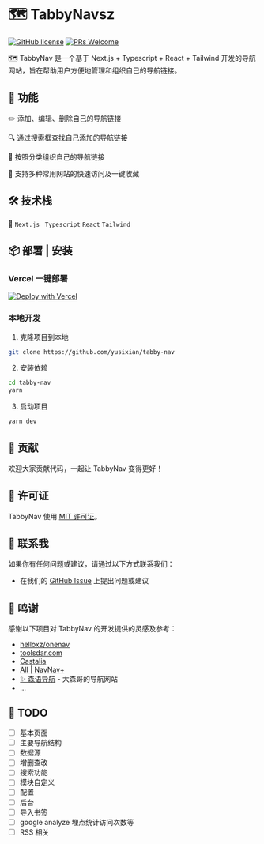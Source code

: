 # 🗺️ TabbyNavsz

[![GitHub license](https://img.shields.io/badge/license-MIT-blue.svg)](https://github.com/username/repo/blob/master/LICENSE) [![PRs Welcome](https://img.shields.io/badge/PRs-welcome-brightgreen.svg)](https://github.com/username/repo/pulls)

🗺️ TabbyNav 是一个基于 Next.js + Typescript + React + Tailwind 开发的导航网站，旨在帮助用户方便地管理和组织自己的导航链接。

## 🚀 功能

✏️ 添加、编辑、删除自己的导航链接

🔍 通过搜索框查找自己添加的导航链接

📁 按照分类组织自己的导航链接

🚀 支持多种常用网站的快速访问及一键收藏

## 🛠 技术栈

🔧 `Next.js ` `Typescript` `React` `Tailwind`

## 📦 部署 | 安装

### Vercel 一键部署

[![Deploy with Vercel](https://vercel.com/button)](https://vercel.com/new/clone?repository-url=https%3A%2F%2Fgithub.com%2Fyusixian%2Ftabby-nav&project-name=my-tabby-nav&repository-name=my-tabby-nav)

### 本地开发

1. 克隆项目到本地

```bash
git clone https://github.com/yusixian/tabby-nav
```

2. 安装依赖

```bash
cd tabby-nav
yarn
```

3. 启动项目

```bash
yarn dev
```

## 🤝 贡献

欢迎大家贡献代码，一起让 TabbyNav 变得更好！

## 📝 许可证

TabbyNav 使用 [MIT 许可证](./LICENSE)。

## 📧 联系我

如果你有任何问题或建议，请通过以下方式联系我们：

- 在我们的 [GitHub Issue](https://github.com/yusixian/tabby-nav/issues) 上提出问题或建议

## 🙏 鸣谢

感谢以下项目对 TabbyNav 的开发提供的灵感及参考：

- [helloxz/onenav](https://github.com/helloxz/onenav)
- [toolsdar.com](https://toolsdar.com/)
- [Castalia](https://github.com/afterwork-design/castalia)
- [All | NavNav+](https://navnav.co/)
- [✨ 森语导航](https://github.com/sadose/forest-navigation) - 大森哥的导航网站
- ...

## 📝 TODO

- [ ] 基本页面
- [ ] 主要导航结构
- [ ] 数据源
- [ ] 增删查改
- [ ] 搜索功能
- [ ] 模块自定义
- [ ] 配置
- [ ] 后台
- [ ] 导入书签
- [ ] google analyze 埋点统计访问次数等
- [ ] RSS 相关
